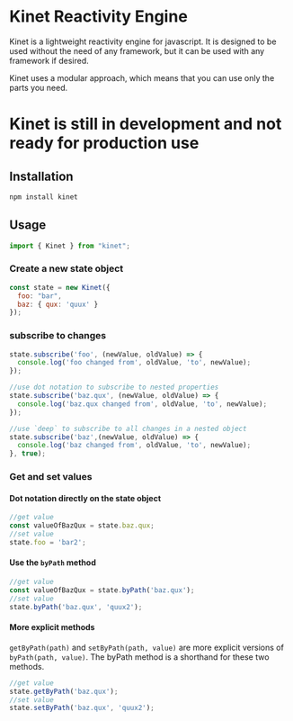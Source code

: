 # Kinet Reactivity Engine

Kinet is a lightweight reactivity engine for javascript. It is designed to be used without the need of any framework, but it can be used with any framework if desired.

Kinet uses a modular approach, which means that you can use only the parts you need.

# Kinet is still in development and not ready for production use

## Installation

```bash
npm install kinet
```

## Usage

```javascript
import { Kinet } from "kinet";
```

### Create a new state object
```javascript
const state = new Kinet({
  foo: "bar",
  baz: { qux: 'quux' }
});
```

### subscribe to changes
```javascript
state.subscribe('foo', (newValue, oldValue) => {
  console.log('foo changed from', oldValue, 'to', newValue);
});

//use dot notation to subscribe to nested properties
state.subscribe('baz.qux', (newValue, oldValue) => {
  console.log('baz.qux changed from', oldValue, 'to', newValue);
});

//use `deep` to subscribe to all changes in a nested object
state.subscribe('baz',(newValue, oldValue) => {
  console.log('baz changed from', oldValue, 'to', newValue);
}, true);
```

### Get and set values
#### Dot notation directly on the state object
```javascript
//get value
const valueOfBazQux = state.baz.qux;
//set value
state.foo = 'bar2';
```

#### Use the `byPath` method
```javascript
//get value
const valueOfBazQux = state.byPath('baz.qux');
//set value
state.byPath('baz.qux', 'quux2');
```
#### More explicit methods
`getByPath(path)` and `setByPath(path, value)` are more explicit versions of `byPath(path, value)`. The byPath method is a shorthand for these two methods.
```javascript
//get value
state.getByPath('baz.qux');
//set value
state.setByPath('baz.qux', 'quux2');
```
